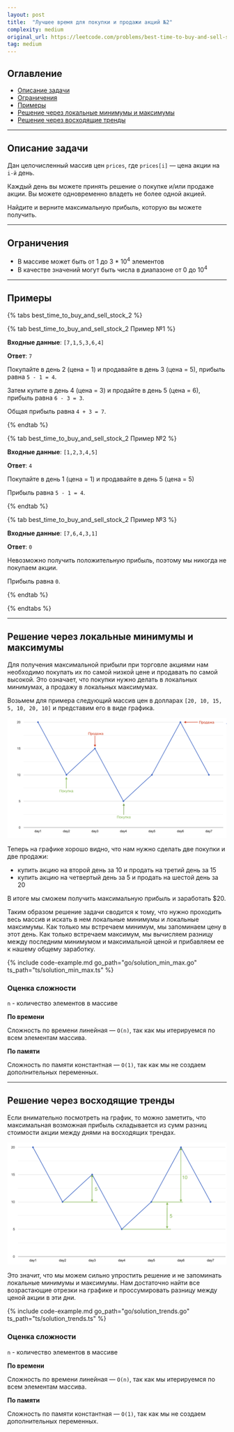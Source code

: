 ```yaml
---
layout: post
title:  "Лучшее время для покупки и продажи акций №2"
complexity: medium
original_url: https://leetcode.com/problems/best-time-to-buy-and-sell-stock-ii/
tag: medium
---
```


## Оглавление

- [Описание задачи](#описание-задачи)
- [Ограничения](#ограничения)
- [Примеры](#примеры)
- [Решение через локальные минимумы и максимумы](#решение-через-локальные-минимумы-и-максимумы)
- [Решение через восходящие тренды](#решение-через-восходящие-тренды)

---

## Описание задачи

Дан целочисленный массив цен `prices`, где `prices[i]` — цена акции на `i-й` день.

Каждый день вы можете принять решение о покупке и/или продаже акции.
Вы можете одновременно владеть не более одной акцией.

Найдите и верните максимальную прибыль, которую вы можете получить.

---

## Ограничения

- В массиве может быть от 1 до 3 * 10<sup>4</sup> элементов
- В качестве значений могут быть числа в диапазоне от 0 до 10<sup>4</sup>

---

## Примеры

{% tabs best_time_to_buy_and_sell_stock_2 %}

{% tab best_time_to_buy_and_sell_stock_2 Пример №1 %}

**Входные данные**: `[7,1,5,3,6,4]`

**Ответ**: `7`

Покупайте в день 2 (цена = 1) и продавайте в день 3 (цена = 5), прибыль равна `5 - 1 = 4`.

Затем купите в день 4 (цена = 3) и продайте в день 5 (цена = 6), прибыль равна `6 - 3 = 3`.

Общая прибыль равна `4 + 3 = 7`.

{% endtab %}

{% tab best_time_to_buy_and_sell_stock_2 Пример №2 %}

**Входные данные**: `[1,2,3,4,5]`

**Ответ**: `4`

Покупайте в день 1 (цена = 1) и продавайте в день 5 (цена = 5)

Прибыль равна `5 - 1 = 4`.

{% endtab %}

{% tab best_time_to_buy_and_sell_stock_2 Пример №3 %}

**Входные данные**: `[7,6,4,3,1]`

**Ответ**: `0`

Невозможно получить положительную прибыль, поэтому мы никогда не покупаем акции.

Прибыль равна `0`.

{% endtab %}

{% endtabs %}


---

## Решение через локальные минимумы и максимумы

Для получения максимальной прибыли при торговле акциями нам необходимо покупать их по самой низкой цене и продавать по самой высокой.
Это означает, что покупки нужно делать в локальных минимумах, а продажу в локальных максимумах.

Возьмем для примера следующий массив цен в долларах `[20, 10, 15, 5, 10, 20, 10]` и представим его в виде графика.

![График цен](/assets/images/chart.jpg)

Теперь на графике хорошо видно, что нам нужно сделать две покупки и две продажи:
- купить акцию на второй день за 10 и продать на третий день за 15
- купить акцию на четвертый день за 5 и продать на шестой день за 20

В итоге мы сможем получить максимальную прибыль и заработать $20.

Таким образом решение задачи сводится к тому, что нужно проходить весь массив и искать в нем локальные минимумы и локальные максимумы.
Как только мы встречаем минимум, мы запоминаем цену в этот день. Как только встречаем максимум, мы вычисляем разницу между
последним минимумом и максимальной ценой и прибавляем ее к нашему общему заработку.

{% include code-example.md go_path="go/solution_min_max.go" ts_path="ts/solution_min_max.ts" %}

### Оценка сложности

`n` - количество элементов в массиве

**По времени**

Сложность по времени линейная — `O(n)`, так как мы итерируемся по всем элементам массива.

**По памяти**

Сложность по памяти константная — `O(1)`, так как мы не создаем дополнительных переменных.

---

## Решение через восходящие тренды

Если внимательно посмотреть на график, то можно заметить, что максимальная возможная прибыль складывается из сумм
разниц стоимости акции между днями на восходящих трендах.

![График цен](/assets/images/chart2.jpg)

Это значит, что мы можем сильно упростить решение и не запоминать локальные минимумы и максимумы.
Нам достаточно найти все возрастающие отрезки на графике и проссумировать разницу между ценой акции в эти дни.

{% include code-example.md go_path="go/solution_trends.go" ts_path="ts/solution_trends.ts" %}

### Оценка сложности

`n` - количество элементов в массиве

**По времени**

Сложность по времени линейная — `O(n)`, так как мы итерируемся по всем элементам массива.

**По памяти**

Сложность по памяти константная — `O(1)`, так как мы не создаем дополнительных переменных.
